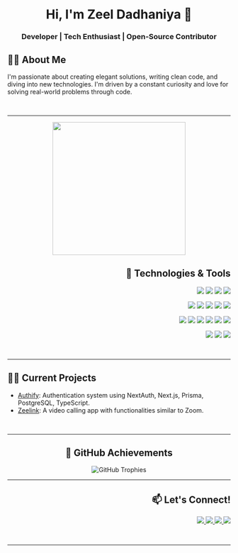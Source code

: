 
<h1 align="center">Hi, I'm Zeel Dadhaniya 👋</h1>
<h3 align="center">Developer | Tech Enthusiast | Open-Source Contributor</h3>

<!-- About Me Section -->
<h2 align="left">👨‍💻 About Me</h2>
<p align="left">
  I'm passionate about creating elegant solutions, writing clean code, and diving into new technologies. 
  I'm driven by a constant curiosity and love for solving real-world problems through code.
</p>

<br clear="both" />

---

<!-- Meme 2 Floating Near Technologies Section -->
<div style="margin: 10px;" align="center">
  <img src="https://raw.githubusercontent.com/codewithpom/dev-meme/main/images/4.jpg" width="300"/>
</div>

<!-- Technologies & Tools Section -->
<h2 align="right">🚀 Technologies & Tools</h2>
<p align="right">
  <!-- Programming Languages -->
  <img src="https://img.shields.io/badge/-C++-00599C?logo=c%2B%2B&logoColor=white&style=for-the-badge&height=30" />
  <img src="https://img.shields.io/badge/-C-A8B9CC?logo=c&logoColor=white&style=for-the-badge&height=30" />
  <img src="https://img.shields.io/badge/-Java-007396?logo=java&logoColor=white&style=for-the-badge&height=30" />
  <img src="https://img.shields.io/badge/-TypeScript-3178C6?logo=typescript&logoColor=white&style=for-the-badge&height=30" />
</p>

<p align="right">
  <!-- Frontend -->
  <img src="https://img.shields.io/badge/-HTML5-E34F26?logo=html5&logoColor=white&style=for-the-badge&height=30" />
  <img src="https://img.shields.io/badge/-CSS3-1572B6?logo=css3&logoColor=white&style=for-the-badge&height=30" />
  <img src="https://img.shields.io/badge/-JavaScript-F7DF1E?logo=javascript&logoColor=black&style=for-the-badge&height=30" />
  <img src="https://img.shields.io/badge/-React-61DAFB?logo=react&logoColor=black&style=for-the-badge&height=30" />
  <img src="https://img.shields.io/badge/-Tailwind_CSS-38B2AC?logo=tailwind-css&logoColor=white&style=for-the-badge&height=30" />
</p>

<p align="right">
  <!-- Backend & Tools -->
  <img src="https://img.shields.io/badge/-Node.js-339933?logo=nodedotjs&logoColor=white&style=for-the-badge&height=30" />
  <img src="https://img.shields.io/badge/-Express-000000?logo=express&logoColor=white&style=for-the-badge&height=30" />
  <img src="https://img.shields.io/badge/-MySQL-4479A1?logo=mysql&logoColor=white&style=for-the-badge&height=30" />
  <img src="https://img.shields.io/badge/-PostgreSQL-4169E1?logo=postgresql&logoColor=white&style=for-the-badge&height=30" />
  <img src="https://img.shields.io/badge/-MongoDB-47A248?logo=mongodb&logoColor=white&style=for-the-badge&height=30" />
  <img src="https://img.shields.io/badge/-Prisma-2D3748?logo=prisma&logoColor=white&style=for-the-badge&height=30" />
</p>

<p align="right">
  <!-- Tools -->
  <img src="https://img.shields.io/badge/-Git-F05032?logo=git&logoColor=white&style=for-the-badge&height=30" />
  <img src="https://img.shields.io/badge/-GitHub-181717?logo=github&logoColor=white&style=for-the-badge&height=30" />
  <img src="https://img.shields.io/badge/-Docker-2496ED?logo=docker&logoColor=white&style=for-the-badge&height=30" />
</p>

<br clear="both" />

---

<!-- Projects Section -->
<h2 align="left">🧑‍💻 Current Projects</h2>
<ul align="left">
  <li><a href="https://github.com/YourUsername/Authify">Authify</a>: Authentication system using NextAuth, Next.js, Prisma, PostgreSQL, TypeScript.</li>
  <li><a href="https://github.com/YourUsername/Zeelink">Zeelink</a>: A video calling app with functionalities similar to Zoom.</li>
</ul>

<br clear="both" />

---

<!-- GitHub Achievements Section -->
<h2 align="center">🌟 GitHub Achievements</h2>
<p align="center">
  <img src="https://github-profile-trophy.vercel.app/?username=YourUsername&theme=dracula&no-frame=true&row=1&column=6" alt="GitHub Trophies" />
</p>

---

<!-- Let's Connect Section -->
<h2 align="right">📫 Let's Connect!</h2>
<p align="right">
  <a href="https://linkedin.com/in/zeel-dadhaniya-79ab7b2b8" target="_blank">
    <img src="https://img.shields.io/badge/-LinkedIn-0A66C2?logo=linkedin&logoColor=white&style=for-the-badge" />
  </a>
  <a href="https://x.com/zeeldadhaniya18" target="_blank">
    <img src="https://img.shields.io/badge/-Twitter-1DA1F2?logo=twitter&logoColor=white&style=for-the-badge" />
  </a>
  <a href="mailto:zeeldadhaniya1895@gmail.com" target="_blank">
    <img src="https://img.shields.io/badge/-Email-D14836?logo=gmail&logoColor=white&style=for-the-badge" />
  </a>
  <a href="https://github.com/zeeldadhaniya1895" target="_blank">
    <img src="https://img.shields.io/badge/-GitHub-181717?logo=github&logoColor=white&style=for-the-badge" />
  </a>
</p>

<br clear="both" />

---
